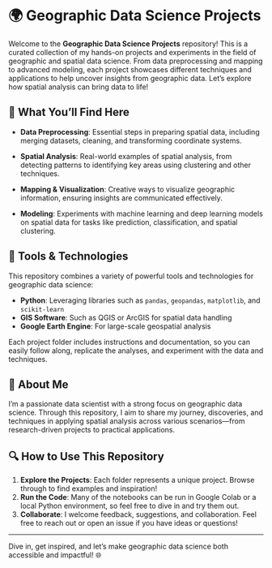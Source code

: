 
# 🌍 Geographic Data Science Projects

Welcome to the **Geographic Data Science Projects** repository! This is a curated collection of my hands-on projects and experiments in the field of geographic and spatial data science. From data preprocessing and mapping to advanced modeling, each project showcases different techniques and applications to help uncover insights from geographic data. Let’s explore how spatial analysis can bring data to life!

## 🚀 What You’ll Find Here

- **Data Preprocessing**: Essential steps in preparing spatial data, including merging datasets, cleaning, and transforming coordinate systems.

- **Spatial Analysis**: Real-world examples of spatial analysis, from detecting patterns to identifying key areas using clustering and other techniques.

- **Mapping & Visualization**: Creative ways to visualize geographic information, ensuring insights are communicated effectively.

- **Modeling**: Experiments with machine learning and deep learning models on spatial data for tasks like prediction, classification, and spatial clustering.

## 🔧 Tools & Technologies

This repository combines a variety of powerful tools and technologies for geographic data science:

- **Python**: Leveraging libraries such as `pandas`, `geopandas`, `matplotlib`, and `scikit-learn`
- **GIS Software**: Such as QGIS or ArcGIS for spatial data handling
- **Google Earth Engine**: For large-scale geospatial analysis

Each project folder includes instructions and documentation, so you can easily follow along, replicate the analyses, and experiment with the data and techniques.

## 🌱 About Me

I’m a passionate data scientist with a strong focus on geographic data science. Through this repository, I aim to share my journey, discoveries, and techniques in applying spatial analysis across various scenarios—from research-driven projects to practical applications.

## 🔍 How to Use This Repository

1. **Explore the Projects**: Each folder represents a unique project. Browse through to find examples and inspiration!
2. **Run the Code**: Many of the notebooks can be run in Google Colab or a local Python environment, so feel free to dive in and try them out.
3. **Collaborate**: I welcome feedback, suggestions, and collaboration. Feel free to reach out or open an issue if you have ideas or questions!

---

Dive in, get inspired, and let’s make geographic data science both accessible and impactful! 🌐
